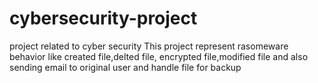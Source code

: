 # cybersecurity-project
project related to cyber security
This project represent rasomeware behavior
like created file,delted file, encrypted  file,modified file
and also sending email to original user and handle file for backup
